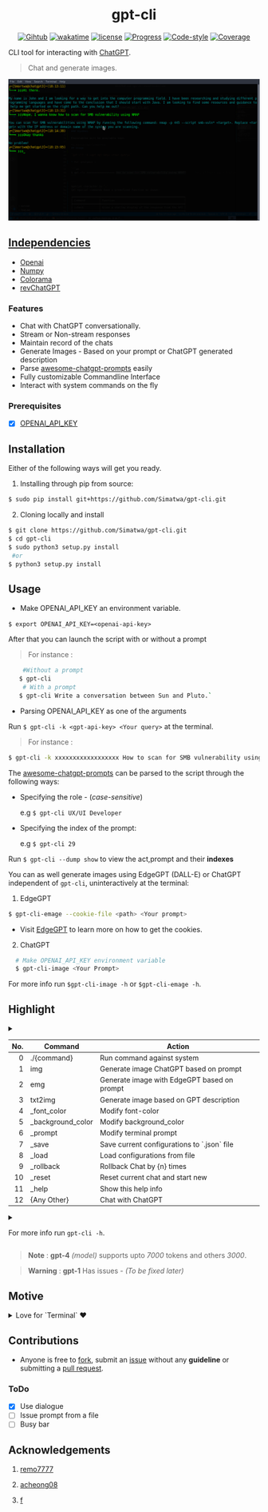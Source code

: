 <h1 align="center">gpt-cli</h1>
<p align="center">
<a href="https://github.com/Simatwa/gpt-cli"><img src="https://img.shields.io/static/v1?logo=Github&label=Github&message=Passing&color=lime" alt="Gihtub"/></a>
<a href="https://wakatime.com/badge/github/Simatwa/gpt-cli"><img src="https://wakatime.com/badge/github/Simatwa/gpt-cli.svg" alt="wakatime"/></a>
<a href="#"><img src="https://img.shields.io/static/v1?label=License&message=MIT&color=green&logo=MIT" alt="license"/></a>
<a href="#"><img src="https://img.shields.io/static/v1?label=Development&message=Beta&color=Orange&logo=progress" alt="Progress"/></a>
<a href="#"><img src="https://img.shields.io/static/v1?label=Code Style&message=Black&color=black&logo=Black" alt="Code-style"/></a>
<a href="#"><img src="https://img.shields.io/static/v1?label=Coverage&message=80%&color=green" alt="Coverage"/></a>
</p>

CLI tool for interacting with [ChatGPT](https://openai.com). 
> Chat and generate images.

![screenshot](assets/Screenshot1.png)

## [Independencies](requirements.txt)

* [Openai](https://github.com/openai/openai-python)
* [Numpy](https://github.com/numpy/numpy)
* [Colorama](https://github.com/tartley/colorama)
* [revChatGPT](https://github.com/acheong08/ChatGPT)

### Features

- Chat with ChatGPT conversationally.
- Stream or Non-stream responses
- Maintain record of the chats
- Generate Images - Based on your prompt or ChatGPT generated description
- Parse [awesome-chatgpt-prompts](https://github.com/f/awesome-chatgpt-prompts) easily
- Fully customizable Commandline Interface
- Interact with system commands on the fly

### Prerequisites

- [x] [OPENAI_API_KEY](https://platform.openai.com/account/api-keys)

## Installation

Either of the following ways will get you ready.

1. Installing through pip from source:
 
 ```sh
 $ sudo pip install git+https://github.com/Simatwa/gpt-cli.git
 ```

2. Cloning locally and install

```sh
$ git clone https://github.com/Simatwa/gpt-cli.git
$ cd gpt-cli
$ sudo python3 setup.py install
 #or
$ python3 setup.py install
```

## Usage 

- Make OPENAI_API_KEY an environment variable.

`$ export OPENAI_API_KEY=<openai-api-key>`

After that you can launch the script with or without a prompt

> For instance :
```sh 
    #Without a prompt
   $ gpt-cli 
    # With a prompt 
   $ gpt-cli Write a conversation between Sun and Pluto.`
```

- Parsing OPENAI_API_KEY as one of the arguments

Run `$ gpt-cli -k <gpt-api-key> <Your query>` at the terminal.

> For instance :

```sh
$ gpt-cli -k xxxxxxxxxxxxxxxxxx How to scan for SMB vulnerability using NMAP?
```

The [awesome-chatgpt-prompts](https://github.com/f/awesome-chatgpt-prompts) can be parsed to the script through the following ways:

- Specifying the role - (*case-sensitive*)

    e.g `$ gpt-cli UX/UI Developer`

- Specifying the index of the prompt:

    e.g `$ gpt-cli 29`

Run `$ gpt-cli --dump show` to view the act,prompt and their **indexes**

You can as well generate images using EdgeGPT (DALL-E) or ChatGPT independent of `gpt-cli`, uninteractively at the terminal:

1. EdgeGPT 

```sh
$ gpt-cli-emage --cookie-file <path> <Your prompt>
```  
- Visit [EdgeGPT](https://github.com/acheong08/EdgeGPT#requirements) to learn more on how to get the cookies.

2. ChatGPT 

```sh
  # Make OPENAI_API_KEY environment variable
  $ gpt-cli-image <Your Prompt>
```

For more info run `$gpt-cli-image -h` or `$gpt-cli-emage -h`.

## Highlight
<details>
<summary>
<table>
<thead>
<tr><th style="text-align: right;">  No.</th><th>Command          </th><th>Action                                     </th></tr>
</thead>
<tbody>
<tr><td style="text-align: right;">    0</td><td>./{command}      </td><td>Run command against system                 </td></tr>
<tr><td style="text-align: right;">    1</td><td>img              </td><td>Generate image ChatGPT based on prompt     </td></tr>
<tr><td style="text-align: right;">    2</td><td>emg              </td><td>Generate image with EdgeGPT based on prompt</td></tr>
<tr><td style="text-align: right;">    3</td><td>txt2img          </td><td>Generate image based on GPT description    </td></tr>
<tr><td style="text-align: right;">    4</td><td>_font_color      </td><td>Modify font-color                          </td></tr>
<tr><td style="text-align: right;">    5</td><td>_background_color</td><td>Modify background_color                    </td></tr>
<tr><td style="text-align: right;">    6</td><td>_prompt          </td><td>Modify terminal prompt                     </td></tr>
<tr><td style="text-align: right;">    7</td><td>_save            </td><td>Save current configurations to `.json` file</td></tr>
<tr><td style="text-align: right;">    8</td><td>_load            </td><td>Load configurations from file              </td></tr>
<tr><td style="text-align: right;">    9</td><td>_rollback        </td><td>Rollback Chat by {n} times                 </td></tr>
<tr><td style="text-align: right;">   10</td><td>_reset           </td><td>Reset current chat and start new           </td></tr>
<tr><td style="text-align: right;">   11</td><td>_help            </td><td>Show this help info                        </td></tr>
<tr><td style="text-align: right;">   12</td><td>{Any Other}      </td><td>Chat with ChatGPT                          </td></tr>
</tbody>
</table>
</summary>

1.img : Text-to-Image converter - ChatGPT
 - e.g ```img Toddler cartoon coding in Python```

2.emg : Text-to-Image converter - EdgeGPT
 - e.g ```emg Toddler cartoon coding in Python```

3.txt2img : Generate image based on GPT description
 - e.g ```txt2img Describe phenotype anatomy of ancient dinosaurs```

4._font_color : modifies font-color
 - e.g ```font_color input red```

5._background_color : modifies background_color
 - e.g ```background_color cyan```

6._prompt : Modify CMD prompt
 - e.g ```prompt ┌─[Smartwa@ChatGPT4]─(%H:%M:%S)```

7._load : Load configurations from the json file
 - e.g ```load DAN.json```

8._save : Save the current Chat Configurations
 - e.g ```save DAN.json```

9._rollback : Rollback the Chat by the {n} time(s)
 - e.g ```_rollback 2```

10._reset : Reset current chat and start new
 - e.g ```_reset Chat as if you are a 10 year old child```

11._help : Show this help info

* Use double `./` *(fullstop and forward slash)* to interact with **system commands**
  e.g './ifconfig'
</details>

<details>
<summary>

  For more info run `gpt-cli -h`.

  </summary>

```
usage: main.py [-h] [-v] [-m davinci|curie|babbage] [-t [0.1-1]]
               [-mt [1-4000]] [-tp [0.1-1]] [-f [0.1-2]] [-p [0.1-2]] [-k KEY]
               [-kp path] [-ic [cyan|green|yellow|red]]
               [-oc [cyan|green|yellow|red]] [-bc [blue,magenta,black,reset]]
               [-pc [cyan|green|yellow|red]] [--prompt [SETTINGS ...]]
               [-tm TIMEOUT] [-pr PROXY] [-rc value] [-g 1,4] [-sp [text ...]]
               [-fp path] [-o OUTPUT] [-pp prefix] [-rp prefix]
               [-dm keys|values|show|{file}] [-dl DELIMITER]
               [--disable-stream] [--new-record] [--disable-recording]
               [--zero-show] [--update]
               [message ...]

Interact with ChatGPT at the terminal

positional arguments:
  message               Message to be send.

optional arguments:
  -h, --help            show this help message and exit
  -v, --version         show program's version number and exit
  -m davinci|curie|babbage, --model davinci|curie|babbage
                        ChatGPT model to be used
  -t [0.1-1], --temperature [0.1-1]
                        Charge of the generated text's randomness
  -mt [1-4000], --max-tokens [1-4000]
                        Maximum number of tokens to be generated upon
                        completion
  -tp [0.1-1], --top-p [0.1-1]
                        Sampling threshold during inference time
  -f [0.1-2], --frequency-penalty [0.1-2]
                        Chances of word being repeated
  -p [0.1-2], --presence-frequency [0.1-2]
                        Chances of topic being repeated
  -k KEY, --key KEY     GPT-API key
  -kp path, --key-path path
                        Path to text-file containing GPT-api key
  -ic [cyan|green|yellow|red], --input-color [cyan|green|yellow|red]
                        Font color for inputs
  -oc [cyan|green|yellow|red], --output-color [cyan|green|yellow|red]
                        Font color for outputs
  -bc [blue,magenta,black,reset], --background-color [blue,magenta,black,reset]
                        Console's background-color
  -pc [cyan|green|yellow|red], --prompt-color [cyan|green|yellow|red]
                        Prompt's display color
  --prompt [SETTINGS ...]
                        Customizes the prompt display
  -tm TIMEOUT, --timeout TIMEOUT
                        Request timeout while making request - (Soon)
  -pr PROXY, --proxy PROXY
                        Pivot request through this proxy
  -rc value, --reply-count value
                        Number of responses to be received
  -g 1,4, --gpt 1,4     ChatGPT version to be used
  -sp [text ...], --system-prompt [text ...]
                        Text to train ChatGPT at the start
  -fp path, --file-path path
                        Path to .csv file containing role and prompt -
                        [act,prompt]
  -o OUTPUT, --output OUTPUT
                        Filepath for saving the chats - default
                        [/home/smartwa/git/gpt-cli/.chatgpt-history.txt]
  -pp prefix, --prompt-prefix prefix
                        Text to append before saving each prompt - default
                        [>>timestamp]
  -rp prefix, --response-prefix prefix
                        Text to append before saving each response - default
                        [None]
  -dm keys|values|show|{file}, --dump keys|values|show|{file}
                        Stdout [keys,values]; Save all prompts in json format
                        to a file
  -dl DELIMITER, --delimiter DELIMITER
                        Delimeter for for the .CSV file - [act,prompt]
  --disable-stream      Specifies not to stream responses from ChatGPT
  --new-record          Override previous chats under the filepath
  --disable-recording   Disable saving prompts and responses
  --zero-show           Specifies not to stdout prompt of the act parsed
  --update              Download latest prompts - [awesome-chatgpt-prompts]

```

  </details>

> **Note** : **gpt-4** *(model)* supports upto *7000* tokens and others *3000*.

> **Warning** : **gpt-1**  Has issues - *(To be fixed later)*


## Motive

<details>
<summary>
Love for `Terminal` ❤️
</summary>
As a `terminal guy` I used to find it uncomfortable to keep shifting from one window to next in order to access ChatGPT even after trying out the [gpt-login](https://github.com/Simatwa/gpt-login), the rest is [here.](https://github.com/Simatwa/gpt-cli)
</details>

## Contributions

- Anyone is free to [fork](https://github.com/Simatwa/gpt-cli/fork), submit an [issue](https://github.com/Simatwa/gpt-cli/issues) without any **guideline** or submitting a [pull request](https://github.com/Simatwa/gpt-cli/pulls).

### ToDo

- [x] Use dialogue
- [ ] Issue prompt from a file
- [ ] Busy bar

## Acknowledgements

1. [remo7777](https://github.com/remo7777/T-Header)

2. [acheong08](https://github.com/acheong08/ChatGPT)

3. [f](https://github.com/f/awesome-chatgpt-prompts)
